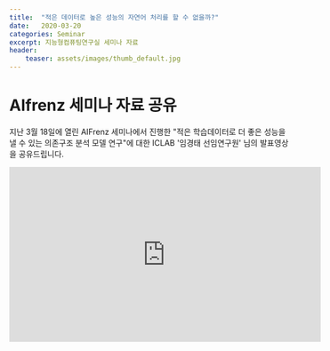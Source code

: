 ```yaml
---
title:  "적은 데이터로 높은 성능의 자연어 처리를 할 수 없을까?"
date:   2020-03-20 
categories: Seminar
excerpt: 지능형컴퓨팅연구실 세미나 자료
header:
    teaser: assets/images/thumb_default.jpg
---
```


# AIfrenz 세미나 자료 공유

지난 3월 18일에 열린 AIFrenz 세미나에서 진행한 
"적은 학습데이터로 더 좋은 성능을 낼 수 있는 의존구조 분석 모델 연구"에 대한 
ICLAB '임경태 선임연구원' 님의 발표영상을 공유드립니다.

<iframe width="560" height="315" src="https://www.youtube.com/embed/T_7CAB5OKOA" frameborder="0" allow="accelerometer; autoplay; encrypted-media; gyroscope; picture-in-picture" allowfullscreen></iframe>
